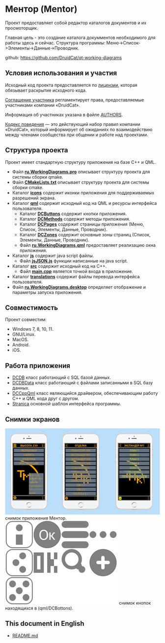 ﻿# Ментор (Mentor)

Проект предоставляет собой редактор каталогов документов и их просмоторщик.

Главная цель - это создание каталога докумментов необходимого для работы здесь и сейчас.
Структура программы: Меню->Список->Элементы->Данные->Проводник.

github:
https://github.com/DruidCat/qt-working-diagrams

## Условия использования и участия

Исходный код проекта предоставляется по [лицензии](LICENSE.GPLv3.md), которая обязывает раскрытие исходного 
кода.

[Соглашение участника](CONTRIBUTING.md) регламентирует права, предоставляемые участниками компании «DruidCat».

Информация об участниках указана в файле [AUTHORS](AUTHORS.md).

[Кодекс поведения](CODE_OF_CONDUCT.md) — это действующий набор правил компании «DruidCat», который информирует
об ожиданиях по взаимодействию между членами сообщества при общении и работе над проектами.

## Структура проекта

Проект имеет стандартную структуру приложения на базе C++ и QML.

* Файл **[ru.WorkingDiagrams.pro](ru.WorkingDiagrams.pro)**
        описывает структуру проекта для системы сборки qmake.
* Файл **[CMakeLists.txt](CMakeLists.txt)**
        описывает структуру проекта для системы сборки cmake.
* Каталог **[icons](icons)** содержит иконки приложения для поддерживаемых разрешений экрана.
* Каталог **[qml](qml)** содержит исходный код на QML и ресурсы интерфейса пользователя.
	* Каталог **[DCButtons](qml/DCButtons)** содержит кнопки приложения.
	* Каталог **[DCMethods](qml/DCMethods)** содержит методы приложения.
	* Каталог **[DCPages](qml/DCPages)** содержит страницы приложения (Меню, Список, Элементы, Данные, Проводник).
	* Каталог **[DCZones](qml/DCZones)** содержит основные зоны страниц (Список, Элементы, Данные, Проводник).
	* Файл **[ru.WorkingDiagrams.qml](qml/ru.WorkingDiagrams.qml)**
                предоставляет реализацию окна приложения.
* Каталог **[js](js)** содержит java script файлы.
	* Файл **[jsJSON.js](js/jsJSON.js)**
				функции написанные на java script.
* Каталог **[src](src)** содержит исходный код на C++.
    * Файл **[main.cpp](src/main.cpp)** является точкой входа в приложение.
* Каталог **[translations](translations)** содержит файлы перевода интерфейса пользователя.
* Файл **[ru.WorkingDiagrams.desktop](ru.WorkingDiagrams.desktop)**
        определяет отображение и параметры запуска приложения.
        
## Совместимость

Проект совместим:

* Windows 7, 8, 10, 11.
* GNU/Linux.
* MacOS.
* Android.
* iOS.

## Работа приложения

- [DCDB](src/dcdb.h) класс работающий с SQL базой данных.
- [DCDBData](src/dcdbdata.h) класс работающий с файлами записанными в SQL базу данных.
- [DCCppQml](src/cppqml.h) класс являющийся драйвером, обеспечивающим работу С++ и QML кода друг с другом.
- [Stranica](qml/DCPages/Stranica.qml) основной шаблон интерфейса программы.

## Снимки экранов

![screenshots](screenshots/ru.WorkingDiagrams.png)
	снимок приложения Ментор.
![screenshots](screenshots/KnopkiQML.png)
	снимок кнопок находящихся в (qml/DCBottons).

## This document in English

- [README.md](README.md)
